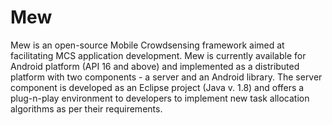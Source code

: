 # Mew
Mew is an open-source Mobile Crowdsensing framework aimed at facilitating MCS application development. Mew is currently available for Android platform (API 16 and above) and implemented as a distributed platform with two components - a server and an Android library. The server component is developed as an Eclipse project (Java v. 1.8) and offers a plug-n-play environment to developers to implement new task allocation algorithms as per their requirements.
